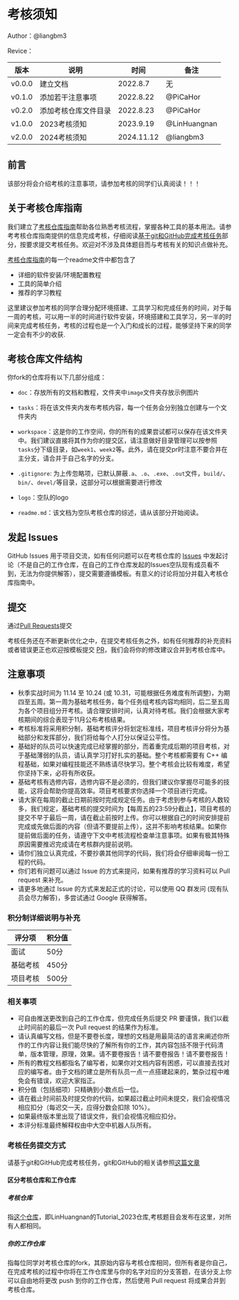 # 考核须知

Author：@liangbm3

Revice：

| 版本     | 说明         | 时间         | 备注           |
| ------ | ---------- | ---------- | ------------ |
| v0.0.0 | 建立文档       | 2022.8.7   | 无            |
| v0.1.0 | 添加若干注意事项   | 2022.8.22  | @PiCaHor     |
| v0.2.0 | 添加考核仓库文件目录 | 2022.8.23  | @PiCaHor     |
| v1.0.0 | 2023考核须知   | 2023.9.19  | @LinHuangnan |
| v2.0.0 | 2024考核须知   | 2024.11.12 | @liangbm3    |

## 前言

该部分将会介绍考核的注意事项，请参加考核的同学们认真阅读！！！

## 关于考核仓库指南

我们建立了[考核仓库指南](https://github.com/liangbm3/Tutorial_2024)帮助各位熟悉考核流程，掌握各种工具的基本用法。请参考考核仓库指南提供的信息完成考核，仔细阅读[基于git和GitHub完成考核任务](./基于git和GitHub完成考核任务.md)部分，按要求提交考核任务。欢迎对不涉及具体题目而与考核有关的知识点做补充。

[考核仓库指南](https://github.com/liangbm3/Tutorial_2024/doc)的每一个readme文件中都包含了
- 详细的软件安装/环境配置教程
- 工具的简单介绍
- 推荐的学习教程

这里建议参加考核的同学合理分配环境搭建、工具学习和完成任务的时间，对于每一周的考核，可以用一半的时间进行软件安装，环境搭建和工具学习，另一半的时间来完成考核任务，考核的过程也是一个入门和成长的过程，能够坚持下来的同学一定会有不少的收获.


## 考核仓库文件结构

你fork的仓库将有以下几部分组成：

+ `doc`：存放所有的文档和教程，文件夹中`image`文件夹存放示例图片

+ `tasks`：将在该文件夹内发布考核内容，每一个任务会分别独立创建与一个文件夹内

+ `workspace`：这是你的工作空间，你的所有的成果尝试都可以保存在该文件夹中。我们建议直接将其作为你的提交区，请注意做好目录管理可以按参照`tasks`分下级目录，如`week1`、`week2`等。此外，请在提交pr时注意不要合并在主分支，请合并于自己名字的分支。

+ `.gitignore`: 为上传忽略项，已默认屏蔽`.a`、`.o`、`.exe`、`.out`文件，`build/`、`bin/`、`devel/`等目录，这部分可以根据需要进行修改

+ `logo`：空队的logo

+ `readme.md`：该文档为空队考核仓库的综述，请从该部分开始阅读。 



## 发起 Issues

GitHub Issues 用于项目交流，如有任何问题可以在考核仓库的 [Issues](https://github.com/liangbm3/Tutorial_2024/issues) 中发起讨论（不是自己的工作仓库，在自己的工作仓库发起的Issues空队现有成员看不到，无法为你提供解答），提交需要遵循模板。有意义的讨论将加分并载入考核仓库指南中。

## 提交 

通过[Pull Requests](https://github.com/LinHuangnan/Tutorial_2023/pulls)提交

考核任务还在不断更新优化之中，在提交考核任务之外，如有任何推荐的补充资料或者错误更正也欢迎按模板提交 [PR](https://github.com/LinHuangnan/Tutorial_2023/pulls)，我们会将你的修改建议合并到考核仓库中。

## 注意事项
- 秋季实战时间为 11.14 至 10.24 (或 10.31，可能根据任务难度有所调整)，为期四至五周。第一周为基础考核任务，每个任务组考核内容均相同，后二至五周为各个项目组分开考核。请合理安排时间，认真对待考核。我们会根据大家考核期间的综合表现于11月公布考核结果。
- 考核标准将采用积分制，基础考核评分将划定标准线，项目考核评分将分为基础部分和发挥部分，我们将给每个人打分以保证公平性。
- 基础好的队员可以快速完成已经掌握的部分，而着重完成后期的项目考核，对于基础薄弱的队员，请认真学习打好扎实的基础。整个考核都需要有 C++ 编程基础，如果对编程技能还不熟练请尽快学习。整个考核会比较有难度，希望你坚持下来，必将有所收获。
- 基础考核有选修内容，选修内容不是必须的，但我们建议你掌握尽可能多的技能，这将会帮助你提高效率。项目考核要求你选择一个项目进行完成。
- 请大家在每周的截止日期前按时完成规定任务。由于考虑到参与考核的人数较多，我们规定，基础考核的提交时间为【每周五的23:59分截止】，项目考核的提交不早于最后一周，请在截止前按时上传。你可以根据自己的时间安排提前完成或先做后面的内容（但请不要提前上传），这并不影响考核结果。如果你提前做后面的任务，请遵守下文中考核流程检查单注意事项。如果有极其特殊原因需要推迟完成请在考核群内提前说明。
- 请你们独立认真完成，不要抄袭其他同学的代码，我们将会仔细审阅每一份工程的代码。
- 你们若有问题可以通过 Issue 的方式来提问，如果有推荐的学习资料可以 Pull request 来补充。
- 请更多地通过 Issue 的方式来发起正式的讨论，可以使用 QQ 群发问 (现有队员会尽力解答)，多尝试通过 Google 获得解答。

### 积分制详细说明与补充
| 评分项 | 积分值 |
| ---- | ---- | 
| 面试 | 50分 |
| 基础考核 | 450分 |
| 项目考核 | 500分 |

### 相关事项
- 可自由推送更改到自己的工作仓库，但完成任务后提交 PR 要谨慎，我们以截止时间前的最后一次 Pull request 的结果作为标准。
- 请认真编写文档，但是不要卷长度，理想的文档是用最简洁的语言来阐述你所作的工作内容让我们能尽快的了解所有你的工作，其内容包括不限于代码清单，版本管理，原理，效果。请不要卷报告！请不要卷报告！请不要卷报告！
- 所有的教程文档都指名了编写者，如果你对文档内容有困惑，可以直接去找对应的编写者。由于文档的建立是所有队员一点一点搭建起来的，繁杂过程中难免会有错误，欢迎大家指正。
- 积分值（包括细项）只精确到小数点后一位。
- 请在截止时间前及时提交你的代码，如果超过截止时间未提交，我们会视情况相应扣分（每迟交一天，应得分数会扣除 10%）。
- 如果最终版本里出现了错误文件，我们会视情况相应扣分。
- 本评分标准最终解释权由中大空中机器人队所有。

### 考核任务提交方式
请基于git和GitHub完成考核任务，git和GitHub的相关请参照[这篇文章](./基于git和GitHub完成考核任务.md)
#### 区分考核仓库和工作仓库
##### 考核仓库
指[这个仓库](https://github.com/LinHuangnan/Tutorial_2023)，即LinHuangnan的Tutorial_2023仓库,考核题目会发布在这里，对所有人都相同。
##### 你的工作仓库
指每位同学对考核仓库的fork，其原始内容与考核仓库相同，但所有者是你自己，在完成考核的过程中你将在工作仓库里与你的名字对应的分支答题，在该分支上你可以自由地将更改 push 到你的工作仓库，然后使用 Pull request 将成果合并到考核仓库。
